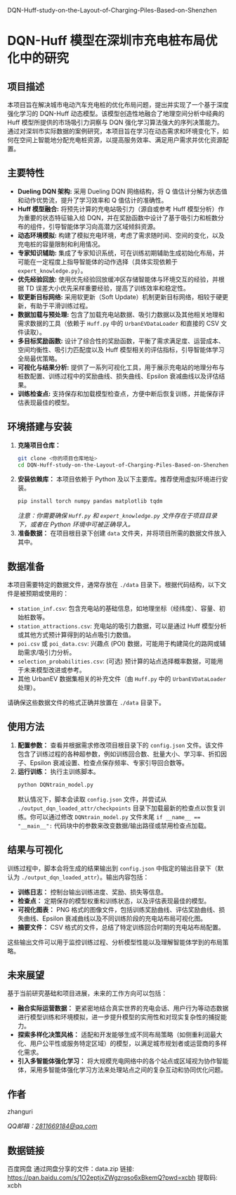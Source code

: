 DQN-Huff-study-on-the-Layout-of-Charging-Piles-Based-on-Shenzhen
# DQN-Huff 模型在深圳市充电桩布局优化中的研究

## 项目描述

本项目旨在解决城市电动汽车充电桩的优化布局问题，提出并实现了一个基于深度强化学习的 DQN-Huff 动态模型。该模型创造性地融合了地理空间分析中经典的 Huff 模型所提供的市场吸引力洞察与 DQN 强化学习算法强大的序列决策能力。通过对深圳市实际数据的案例研究，本项目旨在学习在动态需求和环境变化下，如何在空间上智能地分配充电桩资源，以提高服务效率、满足用户需求并优化资源配置。

## 主要特性

* **Dueling DQN 架构:** 采用 Dueling DQN 网络结构，将 Q 值估计分解为状态值和动作优势流，提升了学习效率和 Q 值估计的准确性。
* **Huff 模型融合:** 将预先计算的充电站吸引力（源自或参考 Huff 模型分析）作为重要的状态特征输入给 DQN，并在奖励函数中设计了基于吸引力和桩数分布的组件，引导智能体学习向高潜力区域倾斜资源。
* **动态环境模拟:** 构建了模拟充电环境，考虑了需求随时间、空间的变化，以及充电桩的容量限制和利用情况。
* **专家知识辅助:** 集成了专家知识系统，可在训练初期辅助生成初始化布局，并可能在一定程度上指导智能体的动作选择（具体实现依赖于 `expert_knowledge.py`）。
* **优先经验回放:** 使用优先经验回放缓冲区存储智能体与环境交互的经验，并根据 TD 误差大小优先采样重要经验，提高了训练效率和稳定性。
* **软更新目标网络:** 采用软更新（Soft Update）机制更新目标网络，相较于硬更新，有助于平滑训练过程。
* **数据加载与预处理:** 包含了加载充电站数据、吸引力数据以及其他相关地理和需求数据的工具（依赖于 `Huff.py` 中的 `UrbanEVDataLoader` 和直接的 CSV 文件读取）。
* **多目标奖励函数:** 设计了综合性的奖励函数，平衡了需求满足度、运营成本、空间均衡性、吸引力匹配度以及 Huff 模型相关的评估指标，引导智能体学习全局最优策略。
* **可视化与结果分析:** 提供了一系列可视化工具，用于展示充电站的地理分布与桩数配置、训练过程中的奖励曲线、损失曲线、Epsilon 衰减曲线以及评估结果。
* **训练检查点:** 支持保存和加载模型检查点，方便中断后恢复训练，并能保存评估表现最佳的模型。

## 环境搭建与安装

1.  **克隆项目仓库：**
    ```bash
    git clone <你的项目仓库地址>
    cd DQN-Huff-study-on-the-Layout-of-Charging-Piles-Based-on-Shenzhen
    ```
2.  **安装依赖库：** 本项目依赖于 Python 及以下主要库。推荐使用虚拟环境进行安装。
    ```bash
    pip install torch numpy pandas matplotlib tqdm
    ```
    *注意：你需要确保 `Huff.py` 和 `expert_knowledge.py` 文件存在于项目目录下，或者在 Python 环境中可被正确导入。*
3.  **准备数据：** 在项目根目录下创建 `data` 文件夹，并将项目所需的数据文件放入其中。

## 数据准备

本项目需要特定的数据文件，通常存放在 `./data` 目录下。根据代码结构，以下文件是被预期或使用的：

* `station_inf.csv`: 包含充电站的基础信息，如地理坐标（经纬度）、容量、初始桩数等。
* `station_attractions.csv`: 充电站的吸引力数据，可以是通过 Huff 模型分析或其他方式预计算得到的站点吸引力数值。
* `poi.csv` 或 `poi_data.csv`: 兴趣点 (POI) 数据，可能用于构建简化的路网或辅助需求/吸引力分析。
* `selection_probabilities.csv`: (可选) 预计算的站点选择概率数据，可能用于未来模型改进或参考。
* 其他 UrbanEV 数据集相关的补充文件（由 `Huff.py` 中的 `UrbanEVDataLoader` 处理）。

请确保这些数据文件的格式正确并放置在 `./data` 目录下。

## 使用方法

1.  **配置参数：** 查看并根据需求修改项目根目录下的 `config.json` 文件。该文件包含了训练过程的各种超参数，例如训练回合数、批量大小、学习率、折扣因子、Epsilon 衰减设置、检查点保存频率、专家引导回合数等。
2.  **运行训练：** 执行主训练脚本。
    ```bash
    python DQNtrain_model.py
    ```
    默认情况下，脚本会读取 `config.json` 文件，并尝试从 `./output_dqn_loaded_attr/checkpoints` 目录下加载最新的检查点以恢复训练。你可以通过修改 `DQNtrain_model.py` 文件末尾 `if __name__ == "__main__":` 代码块中的参数来改变数据/输出路径或禁用检查点加载。

## 结果与可视化

训练过程中，脚本会将生成的结果输出到 `config.json` 中指定的输出目录下（默认为 `./output_dqn_loaded_attr`）。输出内容包括：

* **训练日志：** 控制台输出训练进度、奖励、损失等信息。
* **检查点：** 定期保存的模型权重和训练状态，以及评估表现最佳的模型。
* **可视化图表：** PNG 格式的图像文件，包括训练奖励曲线、评估奖励曲线、损失曲线、Epsilon 衰减曲线以及不同训练阶段的充电站布局可视化图。
* **摘要文件：** CSV 格式的文件，总结了特定训练回合时期的充电站布局配置。

这些输出文件可以用于监控训练过程、分析模型性能以及理解智能体学到的布局策略。

## 未来展望

基于当前研究基础和项目进展，未来的工作方向可以包括：

* **融合实际运营数据：** 更紧密地结合真实世界的充电会话、用户行为等动态数据进行模型训练和环境模拟，进一步提升模型的实用性和对现实复杂性的捕捉能力。
* **探索多样化决策风格：** 适配和开发能够生成不同布局策略（如侧重利润最大化、用户公平性或服务特定区域）的模型，以满足城市规划者或运营商的多样化需求。
* **引入多智能体强化学习：** 将大规模充电网络中的各个站点或区域视为协作智能体，采用多智能体强化学习方法来处理站点之间的复杂互动和协同优化问题。

## 作者

zhanguri

*QQ邮箱：2811669184@qq.com*

## 数据链接
百度网盘
通过网盘分享的文件：data.zip
链接: https://pan.baidu.com/s/1O2eptjxZWgzrqso6xBkemQ?pwd=xcbh 提取码: xcbh 
